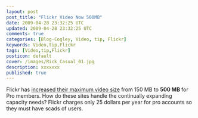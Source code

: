 ```yaml
---           
layout: post
post_title: "Flickr Video Now 500MB"
date: 2009-04-28 23:32:25 UTC
updated: 2009-04-28 23:32:25 UTC
comments: true
categories: [Blog-Cogley, Video, tip, Flickr]
keywords: Video,tip,Flickr
tags: [Video,tip,Flickr]
posticon: default
cover: /images/Rick_Casual_01.jpg
description: xxxxxxx
published: true
---
```

 

Flickr has [increased their maximum video size](http://blog.flickr.net/en/2009/04/27/hd-video-files-are-big/) from 150 MB to **500 MB** for Pro members. How do these sites handle the continually expanding capacity needs? Flickr charges only 25 dollars per year for pro accounts so they must have scads of users. 

